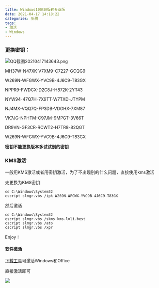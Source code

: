 ```yaml
---
title: Windows10家庭版转专业版
date: 2021-04-17 14:18:22
categories: 折腾
tags:
- 激活
- Windows
---
```


### 更换密钥：

![QQ截图20210417143643.png](https://i.loli.net/2021/04/17/JfO7kc1nieylzNC.png)

MH37W-N47XK-V7XM9-C7227-GCQG9

W269N-WFGWX-YVC9B-4J6C9-T83GX

NPPR9-FWDCX-D2C8J-H872K-2YT43

NYW94-47Q7H-7X9TT-W7TXD-JTYPM

NJ4MX-VQQ7Q-FP3DB-VDGHX-7XM87

VK7JG-NPHTM-C97JM-9MPGT-3V66T

DR9VN-GF3CR-RCWT2-H7TR8-82QGT

W269N-WFGWX-YVC9B-4J6C9-T83GX

**密钥不能更换版本多试试别的密钥**



### KMS激活

一般用KMS激活或者用密钥激活，为了不出现别的什么问题，直接使用kms激活

先更换为KMS密钥

```shell
cd C:\Windows\System32
cscript slmgr.vbs /ipk W269N-WFGWX-YVC9B-4J6C9-T83GX
```

然后激活

```shell
cd C:\Windows\System32
cscript slmgr.vbs /skms kms.loli.best
cscript slmgr.vbs /ato
cscript slmgr.vbs /xpr
```

Enjoy！

#### 软件激活

[下载工具](https://file.nmb.show/down.php/e189f28081a56d664ed453a0d8d5086a.zip)可激活Windows和Office

直接激活即可

![](https://i.loli.net/2021/04/17/7rh2sxcvTIN4bnl.png)